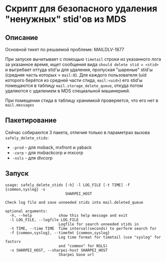 # Скрипт для безопасного удаления "ненужных" stid'ов из MDS

## Описание

Основной тикет по решаемой проблеме: MAILDLV-1877

При запуске вычитывает с помощью `timetail` строки из указанного лога за указанное время, ищет
сообщения вида `should delete stid = <stid>` и выгребает оттуда stid'ы для удаления, пропуская
"шареные" stid'ы (средняя часть которых = `mail:0`). Для каждого пользователя (uid которого берётся
из средней части стида, `mail:<uid>`) его stid'ы помещаются в таблицу `mail.storage_delete_queue`,
откуда потом удаляются с удалением в MDS специальной машинерией.

При помещении стида в таблицу хранимкой проверяется, что его нет в `mail.messages`

## Пакетирование

Сейчас собираются 3 пакета, отличия только в параметрах вызова `safely_delete_stids`:
* `-prod` - для mxback, mxfront и yaback
* `-corp` - для mxbackcorp и mxcorp
* `-nsls` - для dlvcorp

## Запуск

```
usage: safely_delete_stids [-h] -l LOG_FILE [-t TIME] -f {common,syslog} -s
                           SHARPEI_HOST

Check log file and save unneeded stids into mail.deleted_queue

optional arguments:
  -h, --help            show this help message and exit
  -l LOG_FILE, --logfile LOG_FILE
                        Logfile for search unneeded stids in
  -t TIME, --time TIME  Time interval(seconds) to perform search for
  -f {common,syslog}, --timefmt {common,syslog}
                        Log time format for timetail (use "syslog" for fastsrv
                        and "common" for NSLS)
  -s SHARPEI_HOST, --sharpei-host SHARPEI_HOST
                        Sharpei base url
```
